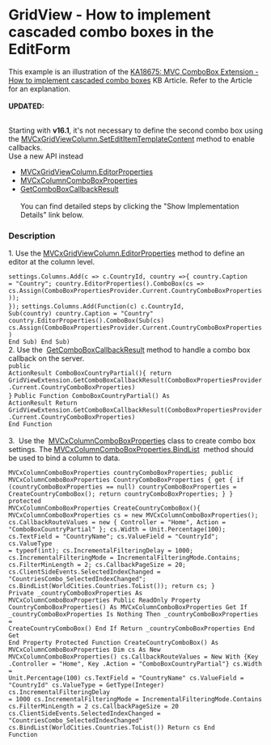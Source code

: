 # GridView - How to implement cascaded combo boxes in the EditForm


<p>This example is an illustration of the <a href="https://www.devexpress.com/Support/Center/p/KA18675">KA18675: MVC ComboBox Extension - How to implement cascaded combo boxes</a> KB Article. Refer to the Article for an explanation.<br><br><strong>UPDATED:</strong><br><br></p>
<p>Starting with <strong>v16.1</strong>, it's not necessary to define the second combo box using the <a href="https://documentation.devexpress.com/#AspNet/DevExpressWebMvcMVCxGridViewColumn_SetEditItemTemplateContenttopic">MVCxGridViewColumn.SetEditItemTemplateContent</a> method to enable callbacks. <br>Use a new API instead

* <a href="https://documentation.devexpress.com/#AspNet/DevExpressWebMvcMVCxGridViewColumn_EditorPropertiestopic">MVCxGridViewColumn.EditorProperties</a> 
* <a href="https://documentation.devexpress.com/#AspNet/clsDevExpressWebMvcMVCxColumnComboBoxPropertiestopic">MVCxColumnComboBoxProperties</a> 
* <a href="http://help.devexpress.com/#AspNet/DevExpressWebMvcGridExtensionBase_GetComboBoxCallbackResulttopic">GetComboBoxCallbackResult</a> <br> <br>You can find detailed steps by clicking the "Show Implementation Details" link below.</p>


<h3>Description</h3>

1.&nbsp;Use the&nbsp;<a href="https://documentation.devexpress.com/#AspNet/DevExpressWebMvcMVCxGridViewColumn_EditorPropertiestopic">MVCxGridViewColumn.EditorProperties</a> method to define an editor at the column level.&nbsp;<br>
<code lang="cs">   settings.Columns.Add(c =&gt; c.CountryId, country =&gt;{
        country.Caption = "Country";
        country.EditorProperties().ComboBox(cs =&gt; cs.Assign(ComboBoxPropertiesProvider.Current.CountryComboBoxProperties));
    });</code>
<code lang="vb">settings.Columns.Add(Function(c) c.CountryId, Sub(country)
                                                          country.Caption = "Country"
                                                          country.EditorProperties().ComboBox(Sub(cs)
                                                                  cs.Assign(ComboBoxPropertiesProvider.Current.CountryComboBoxProperties)
                                                          End Sub)
End Sub)                                                                                    </code>
<br>2. Use the&nbsp; <a href="http://help.devexpress.com/#AspNet/DevExpressWebMvcGridExtensionBase_GetComboBoxCallbackResulttopic">GetComboBoxCallbackResult</a>&nbsp;method to handle a combo box callback on the server.<br>
<code lang="cs">public ActionResult ComboBoxCountryPartial(){
       return GridViewExtension.GetComboBoxCallbackResult(ComboBoxPropertiesProvider.Current.CountryComboBoxProperties)
}</code>
<code lang="vb">Public Function ComboBoxCountryPartial() As ActionResult
       Return GridViewExtension.GetComboBoxCallbackResult(ComboBoxPropertiesProvider.Current.CountryComboBoxProperties)
End Function</code>
<br><br>3. &nbsp;Use the&nbsp;&nbsp;<a href="https://documentation.devexpress.com/#AspNet/clsDevExpressWebMvcMVCxColumnComboBoxPropertiestopic">MVCxColumnComboBoxProperties</a>&nbsp;class to create combo box settings.&nbsp;The <a href="https://documentation.devexpress.com/#AspNet/DevExpressWebMvcMVCxColumnComboBoxProperties_BindListtopic">MVCxColumnComboBoxProperties.BindList</a> &nbsp;method should be used to bind a column to data.&nbsp;<br>
<code lang="cs"> MVCxColumnComboBoxProperties countryComboBoxProperties;
 public MVCxColumnComboBoxProperties CountryComboBoxProperties {
            get
            {
                if (countryComboBoxProperties == null)
                    countryComboBoxProperties = CreateCountryComboBox();
                return countryComboBoxProperties;
            }
  }
 protected MVCxColumnComboBoxProperties CreateCountryComboBox(){
            MVCxColumnComboBoxProperties cs = new MVCxColumnComboBoxProperties();
            cs.CallbackRouteValues = new { Controller = "Home", Action = "ComboBoxCountryPartial" };
            cs.Width = Unit.Percentage(100);
            cs.TextField = "CountryName";
            cs.ValueField = "CountryId";
            cs.ValueType = typeof(int);
            cs.IncrementalFilteringDelay = 1000;
            cs.IncrementalFilteringMode = IncrementalFilteringMode.Contains;
            cs.FilterMinLength = 2;
            cs.CallbackPageSize = 20;
            cs.ClientSideEvents.SelectedIndexChanged = "CountriesCombo_SelectedIndexChanged";
            cs.BindList(WorldCities.Countries.ToList());
            return cs;
  }</code>
<br>
<code lang="vb">Private _countryComboBoxProperties As MVCxColumnComboBoxProperties
        Public ReadOnly Property CountryComboBoxProperties() As MVCxColumnComboBoxProperties
            Get
                If _countryComboBoxProperties Is Nothing Then
                    _countryComboBoxProperties = CreateCountryComboBox()
                End If
                Return _countryComboBoxProperties
            End Get
End Property
Protected Function CreateCountryComboBox() As MVCxColumnComboBoxProperties
			Dim cs As New MVCxColumnComboBoxProperties()
			cs.CallbackRouteValues = New With {Key .Controller = "Home", Key .Action = "ComboBoxCountryPartial"}
			cs.Width = Unit.Percentage(100)
			cs.TextField = "CountryName"
			cs.ValueField = "CountryId"
			cs.ValueType = GetType(Integer)
			cs.IncrementalFilteringDelay = 1000
			cs.IncrementalFilteringMode = IncrementalFilteringMode.Contains
			cs.FilterMinLength = 2
			cs.CallbackPageSize = 20
			cs.ClientSideEvents.SelectedIndexChanged = "CountriesCombo_SelectedIndexChanged"
			cs.BindList(WorldCities.Countries.ToList())
			Return cs
End Function</code>

<br/>


